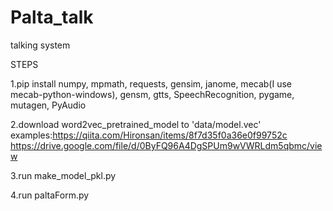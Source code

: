 # Palta_talk
talking system

STEPS

1.pip install
numpy, mpmath, requests, gensim, janome, mecab(I use mecab-python-windows), gensm, gtts, SpeechRecognition, pygame, mutagen, PyAudio

2.download word2vec_pretrained_model to 'data/model.vec'
examples:https://qiita.com/Hironsan/items/8f7d35f0a36e0f99752c
https://drive.google.com/file/d/0ByFQ96A4DgSPUm9wVWRLdm5qbmc/view

3.run make_model_pkl.py

4.run paltaForm.py

 


